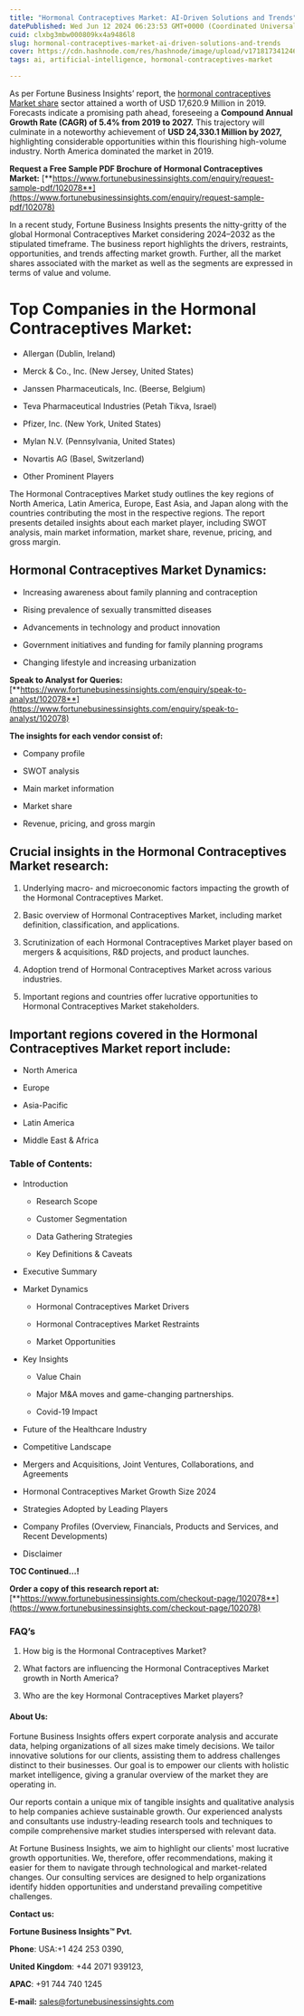 ```yaml
---
title: "Hormonal Contraceptives Market: AI-Driven Solutions and Trends"
datePublished: Wed Jun 12 2024 06:23:53 GMT+0000 (Coordinated Universal Time)
cuid: clxbg3mbw000809kx4a9486l8
slug: hormonal-contraceptives-market-ai-driven-solutions-and-trends
cover: https://cdn.hashnode.com/res/hashnode/image/upload/v1718173412468/575be75b-4791-4b27-86dd-0127904608fd.png
tags: ai, artificial-intelligence, hormonal-contraceptives-market

---
```


As per Fortune Business Insights’ report, the [hormonal contraceptives Market share](https://www.fortunebusinessinsights.com/hormonal-contraceptives-market-102078) sector attained a worth of USD 17,620.9 Million in 2019. Forecasts indicate a promising path ahead, foreseeing a **Compound Annual Growth Rate (CAGR) of 5.4% from 2019 to 2027.** This trajectory will culminate in a noteworthy achievement of **USD 24,330.1 Million by 2027,** highlighting considerable opportunities within this flourishing high-volume industry. North America dominated the market in 2019.

**Request a Free Sample PDF Brochure of Hormonal Contraceptives Market:** [**https://www.fortunebusinessinsights.com/enquiry/request-sample-pdf/102078**](https://www.fortunebusinessinsights.com/enquiry/request-sample-pdf/102078)

In a recent study, Fortune Business Insights presents the nitty-gritty of the global Hormonal Contraceptives Market considering 2024–2032 as the stipulated timeframe. The business report highlights the drivers, restraints, opportunities, and trends affecting market growth. Further, all the market shares associated with the market as well as the segments are expressed in terms of value and volume.

# **Top Companies in the Hormonal Contraceptives Market:**

* Allergan (Dublin, Ireland)
    
* Merck & Co., Inc. (New Jersey, United States)
    
* Janssen Pharmaceuticals, Inc. (Beerse, Belgium)
    
* Teva Pharmaceutical Industries (Petah Tikva, Israel)
    
* Pfizer, Inc. (New York, United States)
    
* Mylan N.V. (Pennsylvania, United States)
    
* Novartis AG (Basel, Switzerland)
    
* Other Prominent Players
    

The Hormonal Contraceptives Market study outlines the key regions of North America, Latin America, Europe, East Asia, and Japan along with the countries contributing the most in the respective regions. The report presents detailed insights about each market player, including SWOT analysis, main market information, market share, revenue, pricing, and gross margin.

## Hormonal Contraceptives Market **Dynamics**:

* Increasing awareness about family planning and contraception
    
* Rising prevalence of sexually transmitted diseases
    
* Advancements in technology and product innovation
    
* Government initiatives and funding for family planning programs
    
* Changing lifestyle and increasing urbanization
    

**Speak to Analyst for Queries:** [**https://www.fortunebusinessinsights.com/enquiry/speak-to-analyst/102078**](https://www.fortunebusinessinsights.com/enquiry/speak-to-analyst/102078)

**The insights for each vendor consist of:**

* Company profile
    
* SWOT analysis
    
* Main market information
    
* Market share
    
* Revenue, pricing, and gross margin
    

## **Crucial insights in the Hormonal Contraceptives Market research:**

1. Underlying macro- and microeconomic factors impacting the growth of the Hormonal Contraceptives Market.
    
2. Basic overview of Hormonal Contraceptives Market, including market definition, classification, and applications.
    
3. Scrutinization of each Hormonal Contraceptives Market player based on mergers & acquisitions, R&D projects, and product launches.
    
4. Adoption trend of Hormonal Contraceptives Market across various industries.
    
5. Important regions and countries offer lucrative opportunities to Hormonal Contraceptives Market stakeholders.
    

## **Important regions covered in the Hormonal Contraceptives Market report include:**

* North America
    
* Europe
    
* Asia-Pacific
    
* Latin America
    
* Middle East & Africa
    

### **Table of Contents:**

* Introduction
    
    * Research Scope
        
    * Customer Segmentation
        
    * Data Gathering Strategies
        
    * Key Definitions & Caveats
        
* Executive Summary
    
* Market Dynamics
    
    * Hormonal Contraceptives Market Drivers
        
    * Hormonal Contraceptives Market Restraints
        
    * Market Opportunities
        
* Key Insights
    
    * Value Chain
        
    * Major M&A moves and game-changing partnerships.
        
    * Covid-19 Impact
        
* Future of the Healthcare Industry
    
* Competitive Landscape
    
* Mergers and Acquisitions, Joint Ventures, Collaborations, and Agreements
    
* Hormonal Contraceptives Market Growth Size 2024
    
* Strategies Adopted by Leading Players
    
* Company Profiles (Overview, Financials, Products and Services, and Recent Developments)
    
* Disclaimer
    

**TOC Continued…!**

**Order a copy of this research report at:** [**https://www.fortunebusinessinsights.com/checkout-page/102078**](https://www.fortunebusinessinsights.com/checkout-page/102078)

### **FAQ’s**

1. How big is the Hormonal Contraceptives Market?
    
2. What factors are influencing the Hormonal Contraceptives Market growth in North America?
    
3. Who are the key Hormonal Contraceptives Market players?
    

#### **About Us:**

Fortune Business Insights offers expert corporate analysis and accurate data, helping organizations of all sizes make timely decisions. We tailor innovative solutions for our clients, assisting them to address challenges distinct to their businesses. Our goal is to empower our clients with holistic market intelligence, giving a granular overview of the market they are operating in.

Our reports contain a unique mix of tangible insights and qualitative analysis to help companies achieve sustainable growth. Our experienced analysts and consultants use industry-leading research tools and techniques to compile comprehensive market studies interspersed with relevant data.

At Fortune Business Insights, we aim to highlight our clients' most lucrative growth opportunities. We, therefore, offer recommendations, making it easier for them to navigate through technological and market-related changes. Our consulting services are designed to help organizations identify hidden opportunities and understand prevailing competitive challenges.

**Contact us:**

**Fortune Business Insights™ Pvt.**

**Phone**: USA:+1 424 253 0390,

**United Kingdom**: +44 2071 939123,

**APAC**: +91 744 740 1245

**E-mail:** [sales@fortunebusinessinsights.com](mailto:sales@fortunebusinessinsights.com)